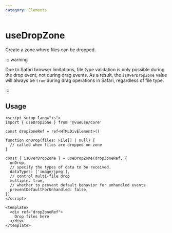 ```yaml
---
category: Elements
---
```


# useDropZone

Create a zone where files can be dropped.

::: warning

Due to Safari browser limitations, file type validation is only possible during the drop event, not during drag events. As a result, the `isOverDropZone` value will always be `true` during drag operations in Safari, regardless of file type.

:::

## Usage

```vue
<script setup lang="ts">
import { useDropZone } from '@vueuse/core'

const dropZoneRef = ref<HTMLDivElement>()

function onDrop(files: File[] | null) {
  // called when files are dropped on zone
}

const { isOverDropZone } = useDropZone(dropZoneRef, {
  onDrop,
  // specify the types of data to be received.
  dataTypes: ['image/jpeg'],
  // control multi-file drop
  multiple: true,
  // whether to prevent default behavior for unhandled events
  preventDefaultForUnhandled: false,
})
</script>

<template>
  <div ref="dropZoneRef">
    Drop files here
  </div>
</template>
```
